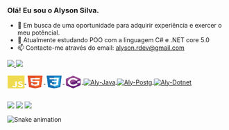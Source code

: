### Olá! Eu sou o Alyson Silva.


- 🔭 Em busca de uma oportunidade para adquirir experiência e exercer o meu potêncial.
- 🌱 Atualmente estudando POO  com a linguagem C# e .NET core 5.0
- 📫 Contacte-me através do email: alyson.rdev@gmail.com


<div>
  <a href="https://github.com/alyson-rdev">
  <img height="180em" src="https://github-readme-stats.vercel.app/api?username=alyson-rdev&show_icons=true&theme=dracula&include_all_commits=true&count_private=true"/>
  <img height="180em" src="https://github-readme-stats.vercel.app/api/top-langs/?username=alyson-rdev&layout=compact&langs_count=7&theme=dracula"/>
</div>
  
  <div style="display: inline_block"><br>
  <img align="center" alt="Aly-Js" height="30" width="40" src="https://raw.githubusercontent.com/devicons/devicon/master/icons/javascript/javascript-plain.svg">
  
 
  <img align="center" alt="Aly-HTML" height="30" width="40" src="https://raw.githubusercontent.com/devicons/devicon/master/icons/html5/html5-original.svg">
  <img align="center" alt="Aly-CSS" height="30" width="40" src="https://raw.githubusercontent.com/devicons/devicon/master/icons/css3/css3-original.svg">
  <img align="center" alt="Aly-Csharp" height="30" width="40" src="https://raw.githubusercontent.com/devicons/devicon/master/icons/csharp/csharp-original.svg">
    <img align="center" alt="Aly-Java" height="30" width="40" src="https://img.shields.io/badge/Java-ED8B00?style=for-the-badge&logo=java&logoColor=white">
     <img align="center" alt="Aly-Postg" height="30" width="40" src="https://img.shields.io/badge/PostgreSQL-316192?style=for-the-badge&logo=postgresql&logoColor=white">
    <img align="center" alt="Aly-Dotnet" height="30" width="40" src="https://img.shields.io/badge/.NET-5C2D91?style=for-the-badge&logo=.net&logoColor=white">
    
    
</div>
  
  ##
  
<div> 
  <a href="https://www.instagram.com/alysu.s/" target="_blank"><img src="https://img.shields.io/badge/-Instagram-%23E4405F?style=for-the-badge&logo=instagram&logoColor=white" target="_blank"></a>
  <a href = "mailto:contato@rafaballerini.tech"><img src="https://img.shields.io/badge/Gmail-D14836?style=for-the-badge&logo=gmail&logoColor=white" target="_blank"></a>
  <a href="https://www.linkedin.com/in/alyson-pinho-293985209/" target="_blank"><img src="https://img.shields.io/badge/-LinkedIn-%230077B5?style=for-the-badge&logo=linkedin&logoColor=white" target="_blank"></a> 
 
  ![Snake animation](https://github.com/alyson-rdev/alyson-rdev/blob/output/github-contribution-grid-snake.svg)
 
</div>

  
  

